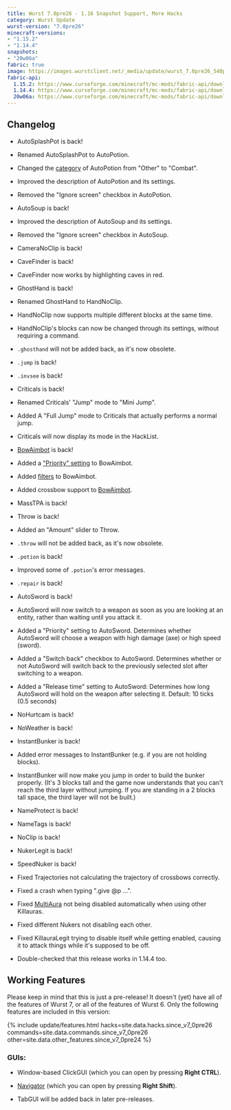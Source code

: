 ```yaml
---
title: Wurst 7.0pre26 - 1.16 Snapshot Support, More Hacks
category: Wurst Update
wurst-version: "7.0pre26"
minecraft-versions:
- "1.15.2"
- "1.14.4"
snapshots:
- "20w06a"
fabric: true
image: https://images.wurstclient.net/_media/update/wurst_7.0pre26_540p.webp
fabric-api:
  1.15.2: https://www.curseforge.com/minecraft/mc-mods/fabric-api/download/2865188
  1.14.4: https://www.curseforge.com/minecraft/mc-mods/fabric-api/download/2840657
  20w06a: https://www.curseforge.com/minecraft/mc-mods/fabric-api/download/2875599
---
```

## Changelog

- AutoSplashPot is back!

- Renamed AutoSplashPot to AutoPotion.

- Changed the [category](https://wurst.wiki/categories) of AutoPotion from "Other" to "Combat".

- Improved the description of AutoPotion and its settings.

- Removed the "Ignore screen" checkbox in AutoPotion.

- AutoSoup is back!

- Improved the description of AutoSoup and its settings.

- Removed the "Ignore screen" checkbox in AutoSoup.

- CameraNoClip is back!

- CaveFinder is back!

- CaveFinder now works by highlighting caves in red.

- GhostHand is back!

- Renamed GhostHand to HandNoClip.

- HandNoClip now supports multiple different blocks at the same time.

- HandNoClip's blocks can now be changed through its settings, without requiring a command.

- `.ghosthand` will not be added back, as it's now obsolete.

- `.jump` is back!

- `.invsee` is back!

- Criticals is back!

- Renamed Criticals' "Jump" mode to "Mini Jump".

- Added A "Full Jump" mode to Criticals that actually performs a normal jump.

- Criticals will now display its mode in the HackList.

- [BowAimbot](https://wurst.wiki/bowaimbot) is back!

- Added a ["Priority" setting](https://wurst.wiki/bowaimbot#priority) to BowAimbot.

- Added [filters](https://wurst.wiki/bowaimbot#filter_players) to BowAimbot.

- Added crossbow support to [BowAimbot](https://wurst.wiki/bowaimbot).

- MassTPA is back!

- Throw is back!

- Added an "Amount" slider to Throw.

- `.throw` will not be added back, as it's now obsolete.

- `.potion` is back!

- Improved some of `.potion`'s error messages.

- `.repair` is back!

- AutoSword is back!

- AutoSword will now switch to a weapon as soon as you are looking at an entity, rather than waiting until you attack it.

- Added a "Priority" setting to AutoSword. Determines whether AutoSword will choose a weapon with high damage (axe) or high speed (sword).

- Added a "Switch back" checkbox to AutoSword. Determines whether or not AutoSword will switch back to the previously selected slot after switching to a weapon.

- Added a "Release time" setting to AutoSword: Determines how long AutoSword will hold on the weapon after selecting it. Default: 10 ticks (0.5 seconds)

- NoHurtcam is back!

- NoWeather is back!

- InstantBunker is back!

- Added error messages to InstantBunker (e.g. if you are not holding blocks).

- InstantBunker will now make you jump in order to build the bunker properly. (It's 3 blocks tall and the game now understands that you can't reach the third layer without jumping. If you are standing in a 2 blocks tall space, the third layer will not be built.)

- NameProtect is back!

- NameTags is back!

- NoClip is back!

- NukerLegit is back!

- SpeedNuker is back!

- Fixed Trajectories not calculating the trajectory of crossbows correctly.

- Fixed a crash when typing ".give @p ...".

- Fixed [MultiAura](https://wurst.wiki/multiaura) not being disabled automatically when using other Killauras.

- Fixed different Nukers not disabling each other.

- Fixed KillauraLegit trying to disable itself while getting enabled, causing it to attack things while it's supposed to be off.

- Double-checked that this release works in 1.14.4 too.

## Working Features

Please keep in mind that this is just a pre-release! It doesn't (yet) have all of the features of Wurst 7, or all of the features of Wurst 6. Only the following features are included in this version:

{% include update/features.html hacks=site.data.hacks.since_v7_0pre26 commands=site.data.commands.since_v7_0pre26 other=site.data.other_features.since_v7_0pre24 %}

### GUIs:

- Window-based ClickGUI (which you can open by pressing **Right CTRL**).

- [Navigator](https://wurst.wiki/navigator) (which you can open by pressing **Right Shift**).

- TabGUI will be added back in later pre-releases.
